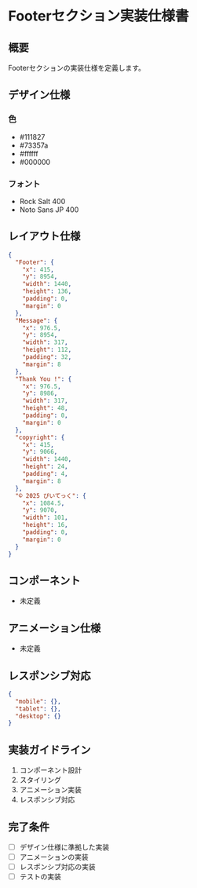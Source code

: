 # Footerセクション実装仕様書

## 概要
Footerセクションの実装仕様を定義します。

## デザイン仕様

### 色
- #111827
- #73357a
- #ffffff
- #000000

### フォント
- Rock Salt 400
- Noto Sans JP 400

## レイアウト仕様
```json
{
  "Footer": {
    "x": 415,
    "y": 8954,
    "width": 1440,
    "height": 136,
    "padding": 0,
    "margin": 0
  },
  "Message": {
    "x": 976.5,
    "y": 8954,
    "width": 317,
    "height": 112,
    "padding": 32,
    "margin": 8
  },
  "Thank You !": {
    "x": 976.5,
    "y": 8986,
    "width": 317,
    "height": 48,
    "padding": 0,
    "margin": 0
  },
  "copyright": {
    "x": 415,
    "y": 9066,
    "width": 1440,
    "height": 24,
    "padding": 4,
    "margin": 8
  },
  "©︎ 2025 ぴいてっく": {
    "x": 1084.5,
    "y": 9070,
    "width": 101,
    "height": 16,
    "padding": 0,
    "margin": 0
  }
}
```

## コンポーネント
- 未定義

## アニメーション仕様
- 未定義

## レスポンシブ対応
```json
{
  "mobile": {},
  "tablet": {},
  "desktop": {}
}
```

## 実装ガイドライン
1. コンポーネント設計
2. スタイリング
3. アニメーション実装
4. レスポンシブ対応

## 完了条件
- [ ] デザイン仕様に準拠した実装
- [ ] アニメーションの実装
- [ ] レスポンシブ対応の実装
- [ ] テストの実装
